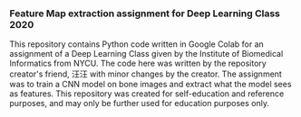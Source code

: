 ### Feature Map extraction assignment for Deep Learning Class 2020
This repository contains Python code written in Google Colab for an assignment of a Deep Learning Class given by the Institute of Biomedical Informatics from NYCU.
The code here was written by the repository creator's friend, 汪汪 with minor changes by the creator. 
The assignment was to train a CNN model on bone images and extract what the model sees as features.
This repository was created for self-education and reference purposes, and may only be further used for education purposes only.
